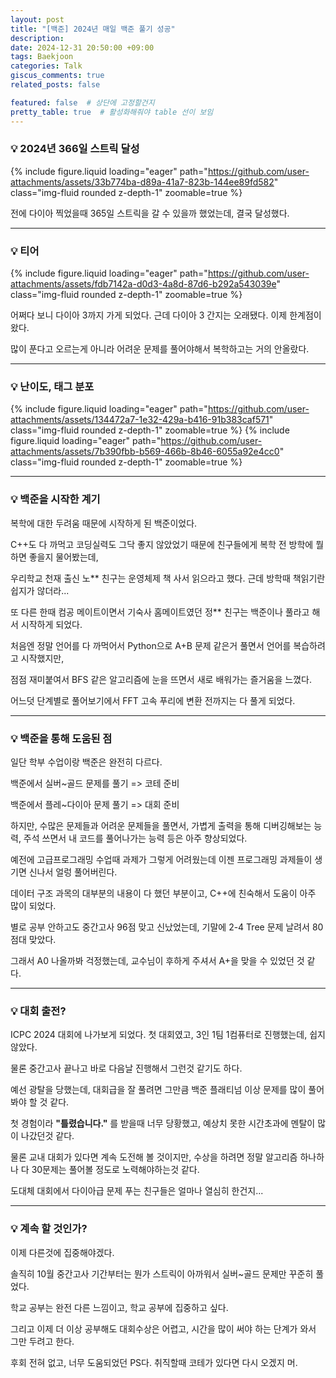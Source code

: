```yaml
---
layout: post
title: "[백준] 2024년 매일 백준 풀기 성공"
description:
date: 2024-12-31 20:50:00 +09:00
tags: Baekjoon
categories: Talk
giscus_comments: true
related_posts: false

featured: false  # 상단에 고정할건지
pretty_table: true  # 활성화해줘야 table 선이 보임
---
```



### 💡 2024년 366일 스트릭 달성
{% include figure.liquid loading="eager" path="https://github.com/user-attachments/assets/33b774ba-d89a-41a7-823b-144ee89fd582" class="img-fluid rounded z-depth-1" zoomable=true %}

전에 다이아 찍었을때 365일 스트릭을 갈 수 있을까 했었는데, 결국 달성했다.




---

### 💡 티어
{% include figure.liquid loading="eager" path="https://github.com/user-attachments/assets/fdb7142a-d0d3-4a8d-87d6-b292a543039e" class="img-fluid rounded z-depth-1" zoomable=true %}

어쩌다 보니 다이아 3까지 가게 되었다. 근데 다이아 3 간지는 오래됐다. 이제 한계점이 왔다.

많이 푼다고 오르는게 아니라 어려운 문제를 풀어야해서 복학하고는 거의 안올랐다.


---

### 💡 난이도, 태그 분포
{% include figure.liquid loading="eager" path="https://github.com/user-attachments/assets/134472a7-1e32-429a-b416-91b383caf571" class="img-fluid rounded z-depth-1" zoomable=true %}
{% include figure.liquid loading="eager" path="https://github.com/user-attachments/assets/7b390fbb-b569-466b-8b46-6055a92e4cc0" class="img-fluid rounded z-depth-1" zoomable=true %}





---

### 💡 백준을 시작한 계기

복학에 대한 두려움 때문에 시작하게 된 백준이었다.

C++도 다 까먹고 코딩실력도 그닥 좋지 않았었기 때문에 친구들에게 복학 전 방학에 뭘 하면 좋을지 물어봤는데,

우리학교 천재 출신 노** 친구는 운영체제 책 사서 읽으라고 했다. 근데 방학때 책읽기란 쉽지가 않더라...

또 다른 한때 컴공 메이트이면서 기숙사 홈메이트였던 정** 친구는 백준이나 풀라고 해서 시작하게 되었다.

처음엔 정말 언어를 다 까먹어서 Python으로 A+B 문제 같은거 풀면서 언어를 복습하려고 시작했지만,

점점 재미붙여서 BFS 같은 알고리즘에 눈을 뜨면서 새로 배워가는 즐거움을 느꼈다.

어느덧 단계별로 풀어보기에서 FFT 고속 푸리에 변환 전까지는 다 풀게 되었다.

---

### 💡 백준을 통해 도움된 점

일단 학부 수업이랑 백준은 완전히 다르다.

백준에서 실버~골드 문제를 풀기 => 코테 준비

백준에서 플레~다이아 문제 풀기 => 대회 준비

하지만, 수많은 문제들과 어려운 문제들을 풀면서, 가볍게 출력을 통해 디버깅해보는 능력, 주석 쓰면서 내 코드를 풀어나가는 능력 등은 아주 향상되었다.

예전에 고급프로그래밍 수업때 과제가 그렇게 어려웠는데 이젠 프로그래밍 과제들이 생기면 신나서 얼렁 풀어버린다.



데이터 구조 과목의 대부분의 내용이 다 했던 부분이고, C++에 친숙해서 도움이 아주 많이 되었다.

별로 공부 안하고도 중간고사 96점 맞고 신났었는데, 기말에 2-4 Tree 문제 날려서 80점대 맞았다.

그래서 A0 나올까봐 걱정했는데, 교수님이 후하게 주셔서 A+을 맞을 수 있었던 것 같다.

---

### 💡 대회 출전?

ICPC 2024 대회에 나가보게 되었다. 첫 대회였고, 3인 1팀 1컴퓨터로 진행했는데, 쉽지 않았다.

물론 중간고사 끝나고 바로 다음날 진행해서 그런것 같기도 하다.

예선 광탈을 당했는데, 대회급을 잘 풀려면 그만큼 백준 플래티넘 이상 문제를 많이 풀어봐야 할 것 같다.

첫 경험이라 **"틀렸습니다."** 를 받을때 너무 당황했고, 예상치 못한 시간초과에 멘탈이 많이 나갔던것 같다.

물론 교내 대회가 있다면 계속 도전해 볼 것이지만, 수상을 하려면 정말 알고리즘 하나하나 다 30문제는 풀어볼 정도로 노력해야하는것 같다.

도대체 대회에서 다이아급 문제 푸는 친구들은 얼마나 열심히 한건지...


---

### 💡 계속 할 것인가?

이제 다른것에 집중해야겠다.

솔직히 10월 중간고사 기간부터는 뭔가 스트릭이 아까워서 실버~골드 문제만 꾸준히 풀었다.

학교 공부는 완전 다른 느낌이고, 학교 공부에 집중하고 싶다.

그리고 이제 더 이상 공부해도 대회수상은 어렵고, 시간을 많이 써야 하는 단계가 와서 그만 두려고 한다.

후회 전혀 없고, 너무 도움되었던 PS다. 취직할때 코테가 있다면 다시 오겠지 머.
